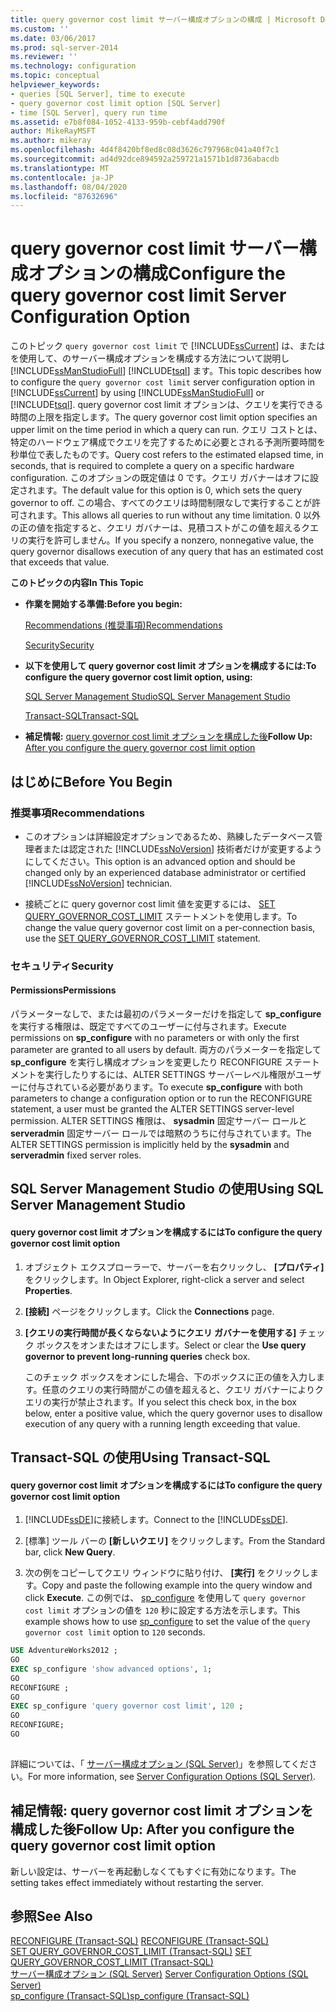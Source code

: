 ```yaml
---
title: query governor cost limit サーバー構成オプションの構成 | Microsoft Docs
ms.custom: ''
ms.date: 03/06/2017
ms.prod: sql-server-2014
ms.reviewer: ''
ms.technology: configuration
ms.topic: conceptual
helpviewer_keywords:
- queries [SQL Server], time to execute
- query governor cost limit option [SQL Server]
- time [SQL Server], query run time
ms.assetid: e7b8f084-1052-4133-959b-cebf4add790f
author: MikeRayMSFT
ms.author: mikeray
ms.openlocfilehash: 4d4f8420bf8ed8c08d3626c797968c041a40f7c1
ms.sourcegitcommit: ad4d92dce894592a259721a1571b1d8736abacdb
ms.translationtype: MT
ms.contentlocale: ja-JP
ms.lasthandoff: 08/04/2020
ms.locfileid: "87632696"
---
```

# <a name="configure-the-query-governor-cost-limit-server-configuration-option"></a><span data-ttu-id="8a9b7-102">query governor cost limit サーバー構成オプションの構成</span><span class="sxs-lookup"><span data-stu-id="8a9b7-102">Configure the query governor cost limit Server Configuration Option</span></span>
  <span data-ttu-id="8a9b7-103">このトピック `query governor cost limit` で [!INCLUDE[ssCurrent](../../includes/sscurrent-md.md)] は、またはを使用して、のサーバー構成オプションを構成する方法について説明し [!INCLUDE[ssManStudioFull](../../includes/ssmanstudiofull-md.md)] [!INCLUDE[tsql](../../includes/tsql-md.md)] ます。</span><span class="sxs-lookup"><span data-stu-id="8a9b7-103">This topic describes how to configure the `query governor cost limit` server configuration option in [!INCLUDE[ssCurrent](../../includes/sscurrent-md.md)] by using [!INCLUDE[ssManStudioFull](../../includes/ssmanstudiofull-md.md)] or [!INCLUDE[tsql](../../includes/tsql-md.md)].</span></span> <span data-ttu-id="8a9b7-104">query governor cost limit オプションは、クエリを実行できる時間の上限を指定します。</span><span class="sxs-lookup"><span data-stu-id="8a9b7-104">The query governor cost limit option specifies an upper limit on the time period in which a query can run.</span></span> <span data-ttu-id="8a9b7-105">クエリ コストとは、特定のハードウェア構成でクエリを完了するために必要とされる予測所要時間を秒単位で表したものです。</span><span class="sxs-lookup"><span data-stu-id="8a9b7-105">Query cost refers to the estimated elapsed time, in seconds, that is required to complete a query on a specific hardware configuration.</span></span> <span data-ttu-id="8a9b7-106">このオプションの既定値は 0 です。クエリ ガバナーはオフに設定されます。</span><span class="sxs-lookup"><span data-stu-id="8a9b7-106">The default value for this option is 0, which sets the query governor to off.</span></span> <span data-ttu-id="8a9b7-107">この場合、すべてのクエリは時間制限なしで実行することが許可されます。</span><span class="sxs-lookup"><span data-stu-id="8a9b7-107">This allows all queries to run without any time limitation.</span></span> <span data-ttu-id="8a9b7-108">0 以外の正の値を指定すると、クエリ ガバナーは、見積コストがこの値を超えるクエリの実行を許可しません。</span><span class="sxs-lookup"><span data-stu-id="8a9b7-108">If you specify a nonzero, nonnegative value, the query governor disallows execution of any query that has an estimated cost that exceeds that value.</span></span>  
  
 <span data-ttu-id="8a9b7-109">**このトピックの内容**</span><span class="sxs-lookup"><span data-stu-id="8a9b7-109">**In This Topic**</span></span>  
  
-   <span data-ttu-id="8a9b7-110">**作業を開始する準備:**</span><span class="sxs-lookup"><span data-stu-id="8a9b7-110">**Before you begin:**</span></span>  
  
     [<span data-ttu-id="8a9b7-111">Recommendations (推奨事項)</span><span class="sxs-lookup"><span data-stu-id="8a9b7-111">Recommendations</span></span>](#Recommendations)  
  
     [<span data-ttu-id="8a9b7-112">Security</span><span class="sxs-lookup"><span data-stu-id="8a9b7-112">Security</span></span>](#Security)  
  
-   <span data-ttu-id="8a9b7-113">**以下を使用して query governor cost limit オプションを構成するには:**</span><span class="sxs-lookup"><span data-stu-id="8a9b7-113">**To configure the query governor cost limit option, using:**</span></span>  
  
     [<span data-ttu-id="8a9b7-114">SQL Server Management Studio</span><span class="sxs-lookup"><span data-stu-id="8a9b7-114">SQL Server Management Studio</span></span>](#SSMSProcedure)  
  
     [<span data-ttu-id="8a9b7-115">Transact-SQL</span><span class="sxs-lookup"><span data-stu-id="8a9b7-115">Transact-SQL</span></span>](#TsqlProcedure)  
  
-   <span data-ttu-id="8a9b7-116">**補足情報:** [query governor cost limit オプションを構成した後](#FollowUp)</span><span class="sxs-lookup"><span data-stu-id="8a9b7-116">**Follow Up:**  [After you configure the query governor cost limit option](#FollowUp)</span></span>  
  
##  <a name="before-you-begin"></a><a name="BeforeYouBegin"></a> <span data-ttu-id="8a9b7-117">はじめに</span><span class="sxs-lookup"><span data-stu-id="8a9b7-117">Before You Begin</span></span>  
  
###  <a name="recommendations"></a><a name="Recommendations"></a> <span data-ttu-id="8a9b7-118">推奨事項</span><span class="sxs-lookup"><span data-stu-id="8a9b7-118">Recommendations</span></span>  
  
-   <span data-ttu-id="8a9b7-119">このオプションは詳細設定オプションであるため、熟練したデータベース管理者または認定された [!INCLUDE[ssNoVersion](../../includes/ssnoversion-md.md)] 技術者だけが変更するようにしてください。</span><span class="sxs-lookup"><span data-stu-id="8a9b7-119">This option is an advanced option and should be changed only by an experienced database administrator or certified [!INCLUDE[ssNoVersion](../../includes/ssnoversion-md.md)] technician.</span></span>  
  
-   <span data-ttu-id="8a9b7-120">接続ごとに query governor cost limit 値を変更するには、 [SET QUERY_GOVERNOR_COST_LIMIT](/sql/t-sql/statements/set-query-governor-cost-limit-transact-sql) ステートメントを使用します。</span><span class="sxs-lookup"><span data-stu-id="8a9b7-120">To change the value query governor cost limit on a per-connection basis, use the [SET QUERY_GOVERNOR_COST_LIMIT](/sql/t-sql/statements/set-query-governor-cost-limit-transact-sql) statement.</span></span>  
  
###  <a name="security"></a><a name="Security"></a> <span data-ttu-id="8a9b7-121">セキュリティ</span><span class="sxs-lookup"><span data-stu-id="8a9b7-121">Security</span></span>  
  
####  <a name="permissions"></a><a name="Permissions"></a> <span data-ttu-id="8a9b7-122">Permissions</span><span class="sxs-lookup"><span data-stu-id="8a9b7-122">Permissions</span></span>  
 <span data-ttu-id="8a9b7-123">パラメーターなしで、または最初のパラメーターだけを指定して **sp_configure** を実行する権限は、既定ですべてのユーザーに付与されます。</span><span class="sxs-lookup"><span data-stu-id="8a9b7-123">Execute permissions on **sp_configure** with no parameters or with only the first parameter are granted to all users by default.</span></span> <span data-ttu-id="8a9b7-124">両方のパラメーターを指定して **sp_configure** を実行し構成オプションを変更したり RECONFIGURE ステートメントを実行したりするには、ALTER SETTINGS サーバーレベル権限がユーザーに付与されている必要があります。</span><span class="sxs-lookup"><span data-stu-id="8a9b7-124">To execute **sp_configure** with both parameters to change a configuration option or to run the RECONFIGURE statement, a user must be granted the ALTER SETTINGS server-level permission.</span></span> <span data-ttu-id="8a9b7-125">ALTER SETTINGS 権限は、 **sysadmin** 固定サーバー ロールと **serveradmin** 固定サーバー ロールでは暗黙のうちに付与されています。</span><span class="sxs-lookup"><span data-stu-id="8a9b7-125">The ALTER SETTINGS permission is implicitly held by the **sysadmin** and **serveradmin** fixed server roles.</span></span>  
  
##  <a name="using-sql-server-management-studio"></a><a name="SSMSProcedure"></a> <span data-ttu-id="8a9b7-126">SQL Server Management Studio の使用</span><span class="sxs-lookup"><span data-stu-id="8a9b7-126">Using SQL Server Management Studio</span></span>  
  
#### <a name="to-configure-the-query-governor-cost-limit-option"></a><span data-ttu-id="8a9b7-127">query governor cost limit オプションを構成するには</span><span class="sxs-lookup"><span data-stu-id="8a9b7-127">To configure the query governor cost limit option</span></span>  
  
1.  <span data-ttu-id="8a9b7-128">オブジェクト エクスプローラーで、サーバーを右クリックし、 **[プロパティ]** をクリックします。</span><span class="sxs-lookup"><span data-stu-id="8a9b7-128">In Object Explorer, right-click a server and select **Properties**.</span></span>  
  
2.  <span data-ttu-id="8a9b7-129">**[接続]** ページをクリックします。</span><span class="sxs-lookup"><span data-stu-id="8a9b7-129">Click the **Connections** page.</span></span>  
  
3.  <span data-ttu-id="8a9b7-130">**[クエリの実行時間が長くならないようにクエリ ガバナーを使用する]** チェック ボックスをオンまたはオフにします。</span><span class="sxs-lookup"><span data-stu-id="8a9b7-130">Select or clear the **Use query governor to prevent long-running queries** check box.</span></span>  
  
     <span data-ttu-id="8a9b7-131">このチェック ボックスをオンにした場合、下のボックスに正の値を入力します。任意のクエリの実行時間がこの値を超えると、クエリ ガバナーによりクエリの実行が禁止されます。</span><span class="sxs-lookup"><span data-stu-id="8a9b7-131">If you select this check box, in the box below, enter a positive value, which the query governor uses to disallow execution of any query with a running length exceeding that value.</span></span>  
  
##  <a name="using-transact-sql"></a><a name="TsqlProcedure"></a> <span data-ttu-id="8a9b7-132">Transact-SQL の使用</span><span class="sxs-lookup"><span data-stu-id="8a9b7-132">Using Transact-SQL</span></span>  
  
#### <a name="to-configure-the-query-governor-cost-limit-option"></a><span data-ttu-id="8a9b7-133">query governor cost limit オプションを構成するには</span><span class="sxs-lookup"><span data-stu-id="8a9b7-133">To configure the query governor cost limit option</span></span>  
  
1.  <span data-ttu-id="8a9b7-134">[!INCLUDE[ssDE](../../includes/ssde-md.md)]に接続します。</span><span class="sxs-lookup"><span data-stu-id="8a9b7-134">Connect to the [!INCLUDE[ssDE](../../includes/ssde-md.md)].</span></span>  
  
2.  <span data-ttu-id="8a9b7-135">[標準] ツール バーの **[新しいクエリ]** をクリックします。</span><span class="sxs-lookup"><span data-stu-id="8a9b7-135">From the Standard bar, click **New Query**.</span></span>  
  
3.  <span data-ttu-id="8a9b7-136">次の例をコピーしてクエリ ウィンドウに貼り付け、 **[実行]** をクリックします。</span><span class="sxs-lookup"><span data-stu-id="8a9b7-136">Copy and paste the following example into the query window and click **Execute**.</span></span> <span data-ttu-id="8a9b7-137">この例では、 [sp_configure](/sql/relational-databases/system-stored-procedures/sp-configure-transact-sql) を使用して `query governor cost limit` オプションの値を `120` 秒に設定する方法を示します。</span><span class="sxs-lookup"><span data-stu-id="8a9b7-137">This example shows how to use [sp_configure](/sql/relational-databases/system-stored-procedures/sp-configure-transact-sql) to set the value of the `query governor cost limit` option to `120` seconds.</span></span>  
  
```sql  
USE AdventureWorks2012 ;  
GO  
EXEC sp_configure 'show advanced options', 1;  
GO  
RECONFIGURE ;  
GO  
EXEC sp_configure 'query governor cost limit', 120 ;  
GO  
RECONFIGURE;  
GO  
  
```  
  
 <span data-ttu-id="8a9b7-138">詳細については、「 [サーバー構成オプション &#40;SQL Server&#41;](server-configuration-options-sql-server.md)」を参照してください。</span><span class="sxs-lookup"><span data-stu-id="8a9b7-138">For more information, see [Server Configuration Options &#40;SQL Server&#41;](server-configuration-options-sql-server.md).</span></span>  
  
##  <a name="follow-up-after-you-configure-the-query-governor-cost-limit-option"></a><a name="FollowUp"></a><span data-ttu-id="8a9b7-139">補足情報: query governor cost limit オプションを構成した後</span><span class="sxs-lookup"><span data-stu-id="8a9b7-139">Follow Up: After you configure the query governor cost limit option</span></span>  
 <span data-ttu-id="8a9b7-140">新しい設定は、サーバーを再起動しなくてもすぐに有効になります。</span><span class="sxs-lookup"><span data-stu-id="8a9b7-140">The setting takes effect immediately without restarting the server.</span></span>  
  
## <a name="see-also"></a><span data-ttu-id="8a9b7-141">参照</span><span class="sxs-lookup"><span data-stu-id="8a9b7-141">See Also</span></span>  
 <span data-ttu-id="8a9b7-142">[RECONFIGURE &#40;Transact-SQL&#41;](/sql/t-sql/language-elements/reconfigure-transact-sql) </span><span class="sxs-lookup"><span data-stu-id="8a9b7-142">[RECONFIGURE &#40;Transact-SQL&#41;](/sql/t-sql/language-elements/reconfigure-transact-sql) </span></span>  
 <span data-ttu-id="8a9b7-143">[SET QUERY_GOVERNOR_COST_LIMIT &#40;Transact-SQL&#41;](/sql/t-sql/statements/set-query-governor-cost-limit-transact-sql) </span><span class="sxs-lookup"><span data-stu-id="8a9b7-143">[SET QUERY_GOVERNOR_COST_LIMIT &#40;Transact-SQL&#41;](/sql/t-sql/statements/set-query-governor-cost-limit-transact-sql) </span></span>  
 <span data-ttu-id="8a9b7-144">[サーバー構成オプション &#40;SQL Server&#41;](server-configuration-options-sql-server.md) </span><span class="sxs-lookup"><span data-stu-id="8a9b7-144">[Server Configuration Options &#40;SQL Server&#41;](server-configuration-options-sql-server.md) </span></span>  
 [<span data-ttu-id="8a9b7-145">sp_configure &#40;Transact-SQL&#41;</span><span class="sxs-lookup"><span data-stu-id="8a9b7-145">sp_configure &#40;Transact-SQL&#41;</span></span>](/sql/relational-databases/system-stored-procedures/sp-configure-transact-sql)  
  
  
